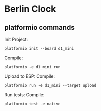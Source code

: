 # Berlin Clock

## platformio commands

Init Project:
```shell
platformio init --board d1_mini
```

Compile:
```shell
platformio -e d1_mini run
```

Upload to ESP:
Compile:
```shell
platformio run -e d1_mini --target upload
```

Run tests:
Compile:
```shell
platformio test -e native
```